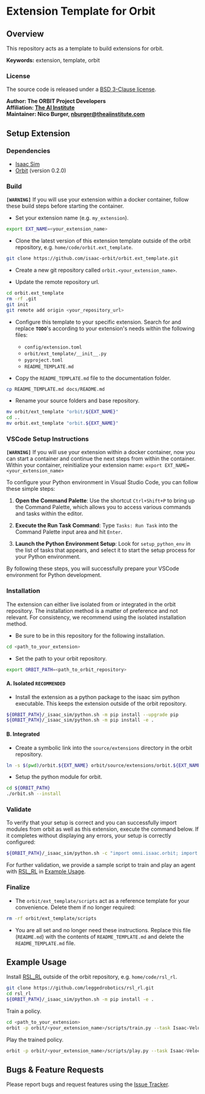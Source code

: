 # Extension Template for Orbit

## Overview

This repository acts as a template to build extensions for orbit.

**Keywords:** extension, template, orbit

### License

The source code is released under a [BSD 3-Clause license](ros_package_template/LICENSE).

**Author: The ORBIT Project Developers<br />
Affiliation: [The AI Institute](https://theaiinstitute.com/)<br />
Maintainer: Nico Burger, nburger@theaiinstitute.com**

## Setup Extension

### Dependencies

- [Isaac Sim](https://docs.omniverse.nvidia.com/isaacsim/latest/installation/install_workstation.html)
- [Orbit](https://isaac-orbit.github.io/orbit/source/setup/installation.html) (version 0.2.0)

### Build

**`[WARNING]`** If you will use your extension within a docker container, follow these build steps before starting the container.

- Set your extension name (e.g. `my_extension`).

```bash
export EXT_NAME=<your_extension_name>
```

- Clone the latest version of this extension template outside of the orbit repository, e.g. `home/code/orbit.ext_template`.

```bash
git clone https://github.com/isaac-orbit/orbit.ext_template.git
```

- Create a new git repository called `orbit.<your_extension_name>`.

- Update the remote repository url.

```bash
cd orbit.ext_template
rm -rf .git
git init
git remote add origin <your_repository_url>
```

- Configure this template to your specific extension. Search for and replace **`TODO`**'s according to your extension's needs within the following files:

    - `config/extension.toml`
    - `orbit/ext_template/__init__.py`
    - `pyproject.toml`
    - `README_TEMPLATE.md`

- Copy the `README_TEMPLATE.md` file to the documentation folder.

```bash
cp README_TEMPLATE.md docs/README.md
```

- Rename your source folders and base repository.

```bash
mv orbit/ext_template "orbit/${EXT_NAME}"
cd ..
mv orbit.ext_template "orbit.${EXT_NAME}"
```

### VSCode Setup Instructions

**`[WARNING]`** If you will use your extension within a docker container, now you can start a container and continue the next steps from within the container. Within your container, reinitialize your extension name: `export EXT_NAME=<your_extension_name>`

To configure your Python environment in Visual Studio Code, you can follow these simple steps:

1. **Open the Command Palette**: Use the shortcut `Ctrl+Shift+P` to bring up the Command Palette, which allows you to access various commands and tasks within the editor.

2. **Execute the Run Task Command**: Type `Tasks: Run Task` into the Command Palette input area and hit `Enter`.

3. **Launch the Python Environment Setup**: Look for `setup_python_env` in the list of tasks that appears, and select it to start the setup process for your Python environment.

By following these steps, you will successfully prepare your VSCode environment for Python development.

### Installation

The extension can either live isolated from or integrated in the orbit repository.
The installation method is a matter of preference and not relevant.
For consistency, we recommend using the isolated installation method.

- Be sure to be in this repository for the following installation.

```bash
cd <path_to_your_extension>
```

- Set the path to your orbit repository.

```bash
export ORBIT_PATH=<path_to_orbit_repository>
```

#### A. Isolated **`RECOMMENDED`**

- Install the extension as a python package to the isaac sim python executable. This keeps the extension outside of the orbit repository.

```bash
${ORBIT_PATH}/_isaac_sim/python.sh -m pip install --upgrade pip
${ORBIT_PATH}/_isaac_sim/python.sh -m pip install -e .
```

#### B. Integrated

- Create a symbolic link into the `source/extensions` directory in the orbit repository.

```bash
ln -s $(pwd)/orbit.${EXT_NAME} orbit/source/extensions/orbit.${EXT_NAME}
```

- Setup the python module for orbit.

```bash
cd ${ORBIT_PATH}
./orbit.sh --install
```

### Validate

To verify that your setup is correct and you can successfully import modules from orbit as well as this extension, execute the command below. If it completes without displaying any errors, your setup is correctly configured:

```bash
${ORBIT_PATH}/_isaac_sim/python.sh -c "import omni.isaac.orbit; import orbit.<your_extension_name>"
```

For further validation, we provide a sample script to train and play an agent with [RSL_RL](https://github.com/leggedrobotics/rsl_rl) in [Example Usage](#example-usage).

### Finalize

- The `orbit/ext_template/scripts` act as a reference template for your convenience. Delete them if no longer required:

```bash
rm -rf orbit/ext_template/scripts
```

- You are all set and no longer need these instructions. Replace this file (`README.md`) with the contents of `README_TEMPLATE.md` and delete the `README_TEMPLATE.md` file.

## Example Usage

Install [RSL_RL](https://github.com/leggedrobotics/rsl_rl) outside of the orbit repository, e.g. `home/code/rsl_rl`.

```bash
git clone https://github.com/leggedrobotics/rsl_rl.git
cd rsl_rl
${ORBIT_PATH}/_isaac_sim/python.sh -m pip install -e .
```

Train a policy.

```bash
cd <path_to_your_extension>
orbit -p orbit/<your_extension_name>/scripts/train.py --task Isaac-Velocity-Flat-Anymal-D-v0 --headless
```

Play the trained policy.

```bash
orbit -p orbit/<your_extension_name>/scripts/play.py --task Isaac-Velocity-Flat-Anymal-D-v0 --num_envs 16
```

## Bugs & Feature Requests

Please report bugs and request features using the [Issue Tracker](https://github.com/isaac-orbit/orbit.ext_template/issues).
